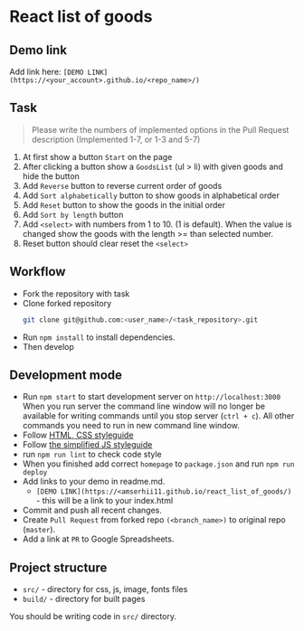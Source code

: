 # React list of goods

## Demo link

Add link here: `[DEMO LINK](https://<your_account>.github.io/<repo_name>/)`

## Task

> Please write the numbers of implemented options in the Pull Request description (Implemented 1-7, or 1-3 and 5-7)

1. At first show a button `Start` on the page
2. After clicking a button show a `GoodsList` (ul > li) with given goods and hide the button
3. Add `Reverse` button to reverse current order of goods
4. Add `Sort alphabetically` button to show goods in alphabetical order
5. Add `Reset` button to show the goods in the initial order
6. Add `Sort by length` button
7. Add `<select>` with numbers from 1 to 10. (1 is default).
   When the value is changed show the goods with the length >= than selected number.
8. Reset button should clear reset the `<select>`

## Workflow

- Fork the repository with task
- Clone forked repository
  ```bash
  git clone git@github.com:<user_name>/<task_repository>.git
  ```
- Run `npm install` to install dependencies.
- Then develop

## Development mode

- Run `npm start` to start development server on `http://localhost:3000`
  When you run server the command line window will no longer be available for
  writing commands until you stop server (`ctrl + c`). All other commands you
  need to run in new command line window.
- Follow [HTML, CSS styleguide](https://mate-academy.github.io/style-guides/htmlcss.html)
- Follow [the simplified JS styleguide](https://mate-academy.github.io/style-guides/javascript-standard-modified)
- run `npm run lint` to check code style
- When you finished add correct `homepage` to `package.json` and run `npm run deploy`
- Add links to your demo in readme.md.
  - `[DEMO LINK](https://<amserhii11.github.io/react_list_of_goods/)` - this will be a
    link to your index.html
- Commit and push all recent changes.
- Create `Pull Request` from forked repo `(<branch_name>)` to original repo
  (`master`).
- Add a link at `PR` to Google Spreadsheets.

## Project structure

- `src/` - directory for css, js, image, fonts files
- `build/` - directory for built pages

You should be writing code in `src/` directory.
